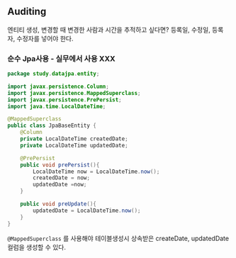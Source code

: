 ## Auditing
엔티티 생성, 변경할 때 변경한 사람과 시간을 추적하고 싶다면? 등록일, 수정일, 등록자, 수정자를 넣어야 한다.

### 순수 Jpa사용 - 실무에서 사용 XXX
```java
package study.datajpa.entity;

import javax.persistence.Column;
import javax.persistence.MappedSuperclass;
import javax.persistence.PrePersist;
import java.time.LocalDateTime;

@MappedSuperclass
public class JpaBaseEntity {
    @Column
    private LocalDateTime createdDate;
    private LocalDateTime updatedDate;

    @PrePersist
    public void prePersist(){
        LocalDateTime now = LocalDateTime.now();
        createdDate = now;
        updatedDate =now;
    }

    public void preUpdate(){
        updatedDate = LocalDateTime.now();
    }
}

```
`@MappedSuperclass` 를 사용해야 테이블생성시 상속받은 createDate, updatedDate 컬럼을 생성할 수 있다. 
